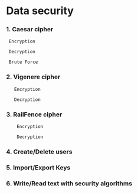 # Data security

### 1. Caesar cipher 
     Encryption

     Decryption

     Brute Force
  
### 2. Vigenere cipher

       Encryption

       Decryption

### 3. RailFence cipher

        Encryption

        Decryption

### 4. Create/Delete users 
### 5. Import/Export Keys
### 6. Write/Read text with security algorithms
